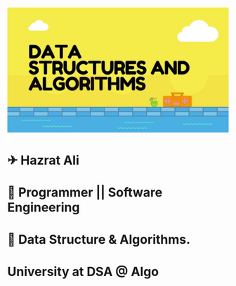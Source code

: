 # <img src="images/dsa.jpeg"/>

# ✈ Hazrat Ali

# 🚞 Programmer || Software Engineering

# 🚁 Data Structure & Algorithms.

# University at DSA @ Algo 
